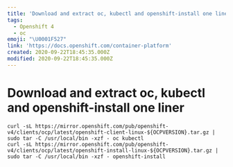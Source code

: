 ```yaml
---
title: 'Download and extract oc, kubectl and openshift-install one liner'
tags:
  - Openshift 4
  - oc
emoji: "\U0001F527"
link: 'https://docs.openshift.com/container-platform'
created: 2020-09-22T18:45:35.000Z
modified: 2020-09-22T18:45:35.000Z
---
```


# Download and extract oc, kubectl and openshift-install one liner

```
curl -sL https://mirror.openshift.com/pub/openshift-v4/clients/ocp/latest/openshift-client-linux-${OCPVERSION}.tar.gz | sudo tar -C /usr/local/bin -xzf - oc kubectl
curl -sL https://mirror.openshift.com/pub/openshift-v4/clients/ocp/latest/openshift-install-linux-${OCPVERSION}.tar.gz | sudo tar -C /usr/local/bin -xzf - openshift-install
```
